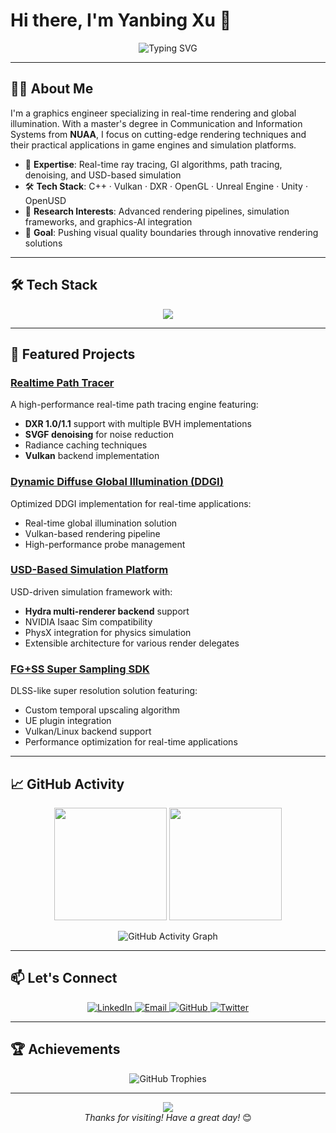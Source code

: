 # Hi there, I'm Yanbing Xu 👋

<p align="center">
  <img src="https://readme-typing-svg.demolab.com?font=Fira+Code&weight=600&size=24&duration=4000&pause=1000&color=7F00FF&center=true&vCenter=true&width=700&lines=Graphics+Developer+%7C+Realtime+Ray+Tracing+%7C+Rendering+Engineer;Passionate+about+Rendering%2C+GI+Algorithms%2C+and+Optimization;Always+learning+and+building+cool+stuff" alt="Typing SVG" />
</p>

---

## 🧑‍💻 About Me

I'm a graphics engineer specializing in real-time rendering and global illumination. With a master's degree in Communication and Information Systems from **NUAA**, I focus on cutting-edge rendering techniques and their practical applications in game engines and simulation platforms.

- 🌟 **Expertise**: Real-time ray tracing, GI algorithms, path tracing, denoising, and USD-based simulation
- 🛠 **Tech Stack**: C++ · Vulkan · DXR · OpenGL · Unreal Engine · Unity · OpenUSD
- 🔬 **Research Interests**: Advanced rendering pipelines, simulation frameworks, and graphics-AI integration
- 🚀 **Goal**: Pushing visual quality boundaries through innovative rendering solutions

---

## 🛠 Tech Stack

<p align="center">
  <img src="https://skillicons.dev/icons?i=cpp,cmake,python,vulkan,opengl,unity,unreal,git,github,linux,qt&perline=6" />
</p>

---

## 🚀 Featured Projects

### [Realtime Path Tracer](https://github.com/yanbingxu/realtime-path-tracer)
A high-performance real-time path tracing engine featuring:
- **DXR 1.0/1.1** support with multiple BVH implementations
- **SVGF denoising** for noise reduction
- Radiance caching techniques
- **Vulkan** backend implementation

### [Dynamic Diffuse Global Illumination (DDGI)](https://github.com/yanbingxu/ddgi)
Optimized DDGI implementation for real-time applications:
- Real-time global illumination solution
- Vulkan-based rendering pipeline
- High-performance probe management

### [USD-Based Simulation Platform](https://github.com/yanbingxu/usd-sim-platform)
USD-driven simulation framework with:
- **Hydra multi-renderer backend** support
- NVIDIA Isaac Sim compatibility
- PhysX integration for physics simulation
- Extensible architecture for various render delegates

### [FG+SS Super Sampling SDK](https://github.com/yanbingxu/fg-ss)
DLSS-like super resolution solution featuring:
- Custom temporal upscaling algorithm
- UE plugin integration
- Vulkan/Linux backend support
- Performance optimization for real-time applications

---

## 📈 GitHub Activity

<p align="center">
  <img height="180em" src="https://github-readme-stats.vercel.app/api?username=yanbingxu&show_icons=true&theme=radical&count_private=true&include_all_commits=true&hide_border=true" />
  <img height="180em" src="https://github-readme-stats.vercel.app/api/top-langs/?username=yanbingxu&layout=compact&theme=radical&hide_border=true&langs_count=8" />
</p>

<p align="center">
  <img src="https://github-readme-activity-graph.vercel.app/graph?username=yanbingxu&theme=react-dark&hide_border=true&area=true" alt="GitHub Activity Graph" />
</p>

---

## 📫 Let's Connect

<p align="center">
  <a href="https://www.linkedin.com/in/yanbingxu" target="_blank">
    <img src="https://img.shields.io/badge/LinkedIn-0077B5?style=for-the-badge&logo=linkedin&logoColor=white" alt="LinkedIn" />
  </a>
  <a href="mailto:yanbing.xu@example.com">
    <img src="https://img.shields.io/badge/Email-D14836?style=for-the-badge&logo=gmail&logoColor=white" alt="Email" />
  </a>
  <a href="https://github.com/yanbingxu">
    <img src="https://img.shields.io/badge/GitHub-181717?style=for-the-badge&logo=github&logoColor=white" alt="GitHub" />
  </a>
  <a href="https://twitter.com/yanbingxu" target="_blank">
    <img src="https://img.shields.io/badge/Twitter-1DA1F2?style=for-the-badge&logo=twitter&logoColor=white" alt="Twitter" />
  </a>
</p>

---

## 🏆 Achievements

<p align="center">
  <img src="https://github-profile-trophy.vercel.app/?username=yanbingxu&theme=radical&no-frame=true&no-bg=true&margin-w=15&margin-h=15&row=2&column=4" alt="GitHub Trophies" />
</p>

---

<p align="center">
  <img src="https://capsule-render.vercel.app/api?type=waving&color=0:7F00FF,50:36BCF7,100:7F00FF&height=100&section=footer&fontSize=20&fontColor=fff"/>
  <br>
  <i>Thanks for visiting! Have a great day!</i> 😊
</p>
